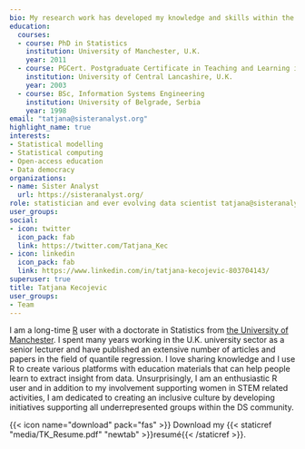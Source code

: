 ```yaml
---
bio: My research work has developed my knowledge and skills within the area of applied statistical modelling. As such, the area of my research enhances the opportunities for cross discipline projects.
education:
  courses:
  - course: PhD in Statistics
    institution: University of Manchester, U.K.
    year: 2011
  - course: PGCert. Postgraduate Certificate in Teaching and Learning in Higher Education
    institution: University of Central Lancashire, U.K.
    year: 2003
  - course: BSc, Information Systems Engineering
    institution: University of Belgrade, Serbia
    year: 1998
email: "tatjana@sisteranalyst.org"
highlight_name: true
interests:
- Statistical modelling
- Statistical computing
- Open-access education
- Data democracy
organizations:
- name: Sister Analyst
  url: https://sisteranalyst.org/
role: statistician and ever evolving data scientist tatjana@sisteranalyst.org
user_groups:
social:
- icon: twitter
  icon_pack: fab
  link: https://twitter.com/Tatjana_Kec
- icon: linkedin
  icon_pack: fab
  link: https://www.linkedin.com/in/tatjana-kecojevic-803704143/
superuser: true
title: Tatjana Kecojevic
user_groups:
- Team
---
```


I am a long-time [R](https://www.r-project.org) user with a doctorate in Statistics from [the University of Manchester](https://www.manchester.ac.uk). I spent many years working in the U.K. university sector as a senior lecturer and have published an extensive number of articles and papers in the field of quantile regression. I love sharing knowledge and I use R to create various platforms with education materials that can help people learn to extract insight from data. Unsurprisingly, I am an enthusiastic R user and in addition to my involvement supporting women in STEM related activities, I am dedicated to creating an inclusive culture by developing initiatives supporting all underrepresented groups within the DS community.

{{< icon name="download" pack="fas" >}} Download my {{< staticref "media/TK_Resume.pdf" "newtab" >}}resumé{{< /staticref >}}.

